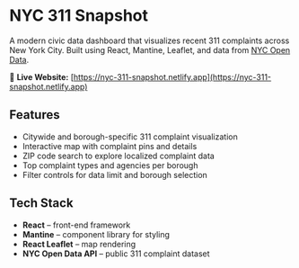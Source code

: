# NYC 311 Snapshot

A modern civic data dashboard that visualizes recent 311 complaints across New York City. Built using React, Mantine, Leaflet, and data from [NYC Open Data](https://data.cityofnewyork.us/Public-Safety/311-Service-Requests-from-2010-to-Present/erm2-nwe9).

🔗 **Live Website:** [https://nyc-311-snapshot.netlify.app](https://nyc-311-snapshot.netlify.app)

## Features

-  Citywide and borough-specific 311 complaint visualization
-  Interactive map with complaint pins and details
-  ZIP code search to explore localized complaint data
-  Top complaint types and agencies per borough
-  Filter controls for data limit and borough selection

## Tech Stack

- **React** – front-end framework
- **Mantine** – component library for styling
- **React Leaflet** – map rendering
- **NYC Open Data API** – public 311 complaint dataset
